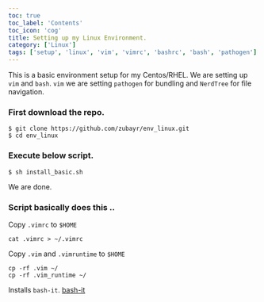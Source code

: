 ```yaml
---
toc: true 
toc_label: 'Contents' 
toc_icon: 'cog'
title: Setting up my Linux Environment.
category: ['Linux']
tags: ['setup', 'linux', 'vim', 'vimrc', 'bashrc', 'bash', 'pathogen']
---
```


This is a basic environment setup for my Centos/RHEL. We are setting up `vim` and `bash`. `vim` we are setting `pathogen` for bundling and `NerdTree` for file navigation.

### First download the repo.

    $ git clone https://github.com/zubayr/env_linux.git
    $ cd env_linux
    
### Execute below script.
    
    $ sh install_basic.sh

We are done.    
    
### Script basically does this .. 

Copy `.vimrc` to `$HOME`

    cat .vimrc > ~/.vimrc


Copy `.vim` and `.vimruntime` to `$HOME`
    
    cp -rf .vim ~/
    cp -rf .vim_runtime ~/

Installs `bash-it`. [bash-it](https://github.com/Bash-it/bash-it)
